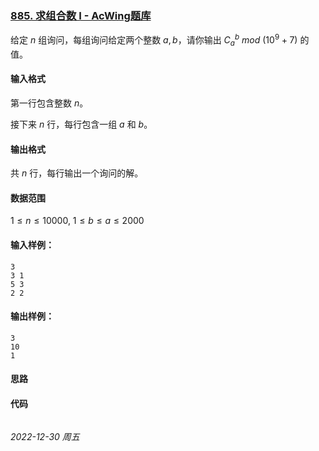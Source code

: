 ### [885. 求组合数 I - AcWing题库](https://www.acwing.com/problem/content/887/)

给定 $n$ 组询问，每组询问给定两个整数 $a,b$，请你输出 $C_a^b~mod~(10^9+7)$ 的值。

#### 输入格式

第一行包含整数 $n$。

接下来 $n$ 行，每行包含一组 $a$ 和 $b$。

#### 输出格式

共 $n$ 行，每行输出一个询问的解。

#### 数据范围

$1 \leq n \leq 10000,$
$1 \leq b \leq a \leq 2000$

#### 输入样例：

```
3
3 1
5 3
2 2
```

#### 输出样例：

```
3
10
1
```

#### 思路



#### 代码

```cpp
```


*2022-12-30 周五*